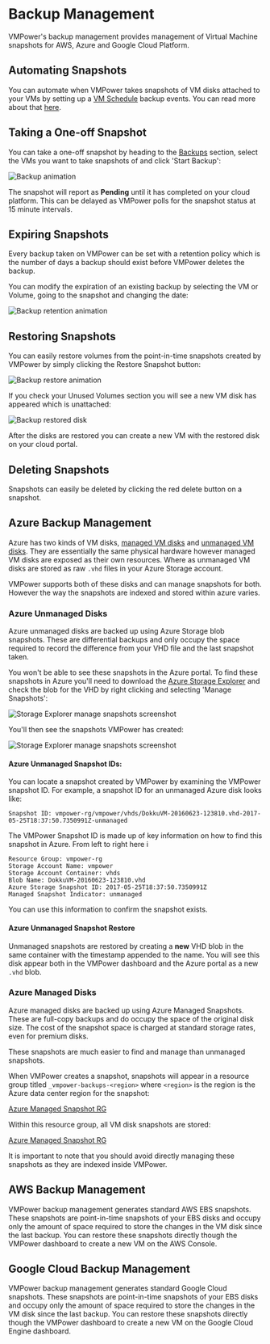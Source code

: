 # Backup Management

VMPower's backup management provides management of Virtual Machine snapshots for AWS, Azure and Google Cloud Platform.

## Automating Snapshots

You can automate when VMPower takes snapshots of VM disks attached to your VMs by setting up a [VM Schedule](/VMPower%20Automate/Vm-Schedules/) backup events. You can read more about that [here](/VMPower%20Automate/Vm-Schedules/).

## Taking a One-off Snapshot

You can take a one-off snapshot by heading to the [Backups](https://app.vmpowerio/backups/vms) section, select the VMs you want to take snapshots of and click 'Start Backup':

![Backup animation](https://cdn.vmpower.com/docs/one-off-backup.gif)

The snapshot will report as **Pending** until it has completed on your cloud platform. This can be delayed as VMPower polls for the snapshot status at 15 minute intervals.

## Expiring Snapshots

Every backup taken on VMPower can be set with a retention policy which is the number of days a backup should exist before VMPower deletes the backup.

You can modify the expiration of an existing backup by selecting the VM or Volume, going to the snapshot and changing the date:

![Backup retention animation](https://cdn.vmpower.com/docs/backup-retention.gif)

## Restoring Snapshots

You can easily restore volumes from the point-in-time snapshots created by VMPower by simply clicking the Restore Snapshot button:

![Backup restore animation](https://cdn.vmpower.com/docs/backup-restore.gif)

If you check your Unused Volumes section you will see a new VM disk has appeared which is unattached:

![Backup restored disk](https://cdn.vmpower.com/docs/backup-restored-disk.png)

After the disks are restored you can create a new VM with the restored disk on your cloud portal.

## Deleting Snapshots

Snapshots can easily be deleted by clicking the red delete button on a snapshot.

## Azure Backup Management

Azure has two kinds of VM disks, [managed VM disks]() and [unmanaged VM disks](). They are essentially the same physical hardware however managed VM disks are exposed as their own resources. Where as unmanaged VM disks are stored as raw `.vhd` files in your Azure Storage account.

VMPower supports both of these disks and can manage snapshots for both. However the way the snapshots are indexed and stored within azure varies.

### Azure Unmanaged Disks

Azure unmanaged disks are backed up using Azure Storage blob snapshots. These are differential backups and only occupy the space required to record the difference from your VHD file and the last snapshot taken.

You won't be able to see these snapshots in the Azure portal. To find these snapshots in Azure you'll need to download the [Azure Storage Explorer](http://storageexplorer.com) and check the blob for the VHD by right clicking and selecting 'Manage Snapshots':

![Storage Explorer manage snapshots screenshot](https://cdn.vmpower.com/docs/backup-snapshot-unmanaged-1.png)

You'll then see the snapshots VMPower has created:

![Storage Explorer manage snapshots screenshot](https://cdn.vmpower.com/docs/backup-snapshot-unmanaged-2.png)

#### Azure Unmanaged Snapshot IDs:

You can locate a snapshot created by VMPower by examining the VMPower snapshot ID. For example, a snapshot ID for an unmanaged Azure disk looks like:

```
Snapshot ID: vmpower-rg/vmpower/vhds/DokkuVM-20160623-123810.vhd-2017-05-25T18:37:50.7350991Z-unmanaged
```

The VMPower Snapshot ID is made up of key information on how to find this snapshot in Azure. From left to right here i

```
Resource Group: vmpower-rg
Storage Account Name: vmpower
Storage Account Container: vhds
Blob Name: DokkuVM-20160623-123810.vhd
Azure Storage Snapshot ID: 2017-05-25T18:37:50.7350991Z
Managed Snapshot Indicator: unmanaged
```

You can use this information to confirm the snapshot exists.

#### Azure Unmanaged Snapshot Restore

Unmanaged snapshots are restored by creating a **new** VHD blob in the same container with the timestamp appended to the name. You will see this disk appear both in the VMPower dashboard and the Azure portal as a new `.vhd` blob.

### Azure Managed Disks

Azure managed disks are backed up using Azure Managed Snapshots. These are full-copy backups and do occupy the space of the original disk size. The cost of the snapshot space is charged at standard storage rates, even for premium disks.

These snapshots are much easier to find and manage than unmanaged snapshots.

When VMPower creates a snapshot, snapshots will appear in a resource group titled `_vmpower-backups-<region>` where `<region>` is the region is the Azure data center region for the snapshot:

[Azure Managed Snapshot RG](https://cdn.vmpower.com/docs/backup-resource-group.png)

Within this resource group, all VM disk snapshots are stored:

[Azure Managed Snapshot RG](https://cdn.vmpower.com/docs/backup-azure-snapshots.png)

It is important to note that you should avoid directly managing these snapshots as they are indexed inside VMPower.

## AWS Backup Management

VMPower backup management generates standard AWS EBS snapshots. These snapshots are point-in-time snapshots of your EBS disks and occupy only the amount of space required to store the changes in the VM disk since the last backup. You can restore these snapshots directly though the VMPower dashboard to create a new VM on the AWS Console.

## Google Cloud Backup Management

VMPower backup management generates standard Google Cloud snapshots. These snapshots are point-in-time snapshots of your EBS disks and occupy only the amount of space required to store the changes in the VM disk since the last backup. You can restore these snapshots directly though the VMPower dashboard to create a new VM on the Google Cloud Engine dashboard.


